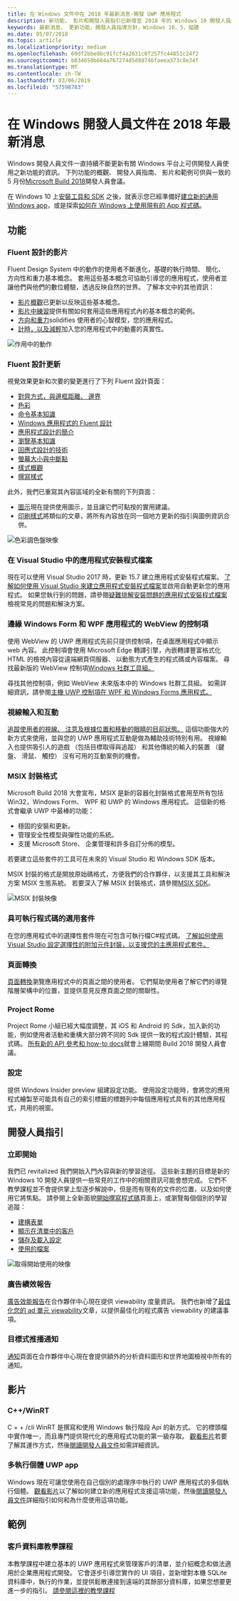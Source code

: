 ```yaml
---
title: 在 Windows 文件中在 2018 年最新消息-開發 UWP 應用程式
description: 新功能、 影片和開發人員指引已新增至 2018 年的 Windows 10 開發人員文件和 Microsoft Build 會議。
keywords: 最新消息、 更新功能，開發人員指導方針，Windows 10，5，組建
ms.date: 05/07/2018
ms.topic: article
ms.localizationpriority: medium
ms.openlocfilehash: 69df2bbe8bc91fcf4a2631c0f257fc44851c24f2
ms.sourcegitcommit: b034650b684a767274d5d88746faeea373c8e34f
ms.translationtype: MT
ms.contentlocale: zh-TW
ms.lasthandoff: 03/06/2019
ms.locfileid: "57598783"
---
```

# <a name="whats-new-in-the-windows-developer-docs-in-may-2018"></a>在 Windows 開發人員文件在 2018 年最新消息

Windows 開發人員文件一直持續不斷更新有關 Windows 平台上可供開發人員使用之新功能的資訊。 下列功能的概觀、 開發人員指南、 影片和範例可供與一致的 5 月份[Microsoft Build 2018](https://www.microsoft.com/build)開發人員會議。

在 Windows 10 上[安裝工具和 SDK](https://go.microsoft.com/fwlink/?LinkId=821431) 之後，就表示您已經準備好[建立新的通用 Windows app](../get-started/create-uwp-apps.md)，或是探索[如何在 Windows 上使用現有的 App 程式碼](../porting/index.md)。

## <a name="features"></a>功能

### <a name="motion-in-fluent-design"></a>Fluent 設計的影片

Fluent Design System 中的動作的使用者不斷進化，基礎的執行時間、 簡化、 方向性和重力基本概念。 套用這些基本概念可協助引導您的應用程式，使用者並讓他們與他們的數位體驗，透過反映自然的世界。 了解本文中的其他資訊：

* [影片概觀](../design/motion/index.md)已更新以反映這些基本概念。
* [影片中練習](../design/motion/motion-in-practice.md)提供有關如何套用這些應用程式內的基本概念的範例。
* [方向和重力](../design/motion/directionality-and-gravity.md)solidifies 使用者的心智模型，您的應用程式。
* [計時，以及減輕](../design/motion/timing-and-easing.md)加入您的應用程式中的動畫的真實性。

![作用中的動作](../design/motion/images/contextual.gif)

### <a name="fluent-design-updates"></a>Fluent 設計更新

視覺效果更新和次要的變更進行了下列 Fluent 設計頁面：

* [對齊方式，與邊框距離、 邊界](../design/layout/alignment-margin-padding.md)
* [色彩](../design/style/color.md)
* [命令基本知識](../design/basics/commanding-basics.md)
* [Windows 應用程式的 Fluent 設計](../design/fluent-design-system/index.md)
* [應用程式設計的簡介](../design/basics/design-and-ui-intro.md)
* [瀏覽基本知識](../design/basics/navigation-basics.md)
* [回應式設計的技術](../design/layout/responsive-design.md)
* [螢幕大小與中斷點](../design/layout/screen-sizes-and-breakpoints-for-responsive-design.md)
* [樣式概觀](../design/style/index.md)
* [撰寫樣式](../design/style/writing-style.md)

此外，我們已重寫其內容區域的全新有關的下列頁面：

* [圖示](../design/style/icons.md)現在提供使用圖示，並且讓它們可點按的實用建議。
* [印刷樣式](../design/style/typography.md)將類似的文章，將所有內容放在同一個地方更新的指引與圖例資訊合併。

![色彩調色盤映像](../design/style/images/color/accent-color-palette.svg)

### <a name="app-installer-files-in-visual-studio"></a>在 Visual Studio 中的應用程式安裝程式檔案

現在可以使用 Visual Studio 2017 時，更新 15.7 建立應用程式安裝程式檔案。 [了解如何使用 Visual Studio 來建立應用程式安裝程式檔案](../packaging/create-appinstallerfile-vs.md)並啟用自動更新您的應用程式。 如果您執行到的問題，請參閱[疑難排解安裝問題的應用程式安裝程式檔案](../packaging/troubleshoot-appinstaller-issues.md)檢視常見的問題和解決方案。

### <a name="edge-webview-control-for-windows-forms-and-wpf-applications"></a>邊緣 Windows Form 和 WPF 應用程式的 WebView 的控制項

使用 WebView 的 UWP 應用程式先前只提供控制項，在桌面應用程式中顯示 web 內容。 此控制項會使用 Microsoft Edge 轉譯引擎，內嵌轉譯豐富格式化 HTML 的檢視內容從遠端網頁伺服器、 以動態方式產生的程式碼或內容檔案。 尋找最新版的 WebView 控制項[Windows 社群工具組。](https://docs.microsoft.com/windows/uwpcommunitytoolkit/)

尋找其他控制項，例如 WebView 未來版本中的 Windows 社群工具組。 如需詳細資訊，請參閱[主機 UWP 控制項在 WPF 和 Windows Forms 應用程式。](https://docs.microsoft.com/windows/uwp/xaml-platform/xaml-host-controls)

### <a name="gaze-input-and-interactions"></a>視線輸入和互動

[追蹤使用者的視線、 注意及根據位置和移動的眼睛的目前狀態。](../design/input/gaze-interactions.md) 這個功能強大的新方式來使用，並與您的 UWP 應用程式互動是做為輔助技術特別有用。 視線輸入也提供吸引人的遊戲 （包括目標取得與追蹤） 和其他傳統的輸入的裝置 （鍵盤、 滑鼠、 觸控） 沒有可用的互動案例的機會。

### <a name="msix-packaging-format"></a>MSIX 封裝格式

Microsoft Build 2018 大會宣布，MSIX 是新的容器化封裝格式套用至所有包括 Win32，Windows Form、 WPF 和 UWP 的 Windows 應用程式。 這個新的格式會繼承 UWP 中最棒的功能：

* 穩固的安裝和更新。 
* 管理安全性模型與彈性功能的系統。
* 支援 Microsoft Store、 企業管理和許多自訂分佈的模型。

若要建立這些套件的工具可在未來的 Visual Studio 和 Windows SDK 版本。

MSIX 封裝的格式是開放原始碼格式，方便我們的合作夥伴，以支援其工具和解決方案 MSIX 生態系統。 若要深入了解 MSIX 封裝格式，請參閱[MSIX SDK](https://github.com/Microsoft/msix-packaging)。 

![MSIX 封裝映像](images/msix.png)

### <a name="optional-packages-with-executable-code"></a>具可執行程式碼的選用套件

在您的應用程式中的選擇性套件現在可包含可執行檔C#程式碼。 [了解如何使用 Visual Studio 設定選擇性的附加元件封裝，以支援您的主應用程式套件。](../packaging/optional-packages-with-executable-code.md)

### <a name="page-transitions"></a>頁面轉換

[頁面轉換](../design/motion/page-transitions.md)瀏覽應用程式中的頁面之間的使用者。 它們幫助使用者了解它們的導覽階層架構中的位置，並提供意見反應頁面之間的關聯性。

### <a name="project-rome"></a>Project Rome

Project Rome 小組已經大幅度調整，其 iOS 和 Android 的 Sdk，加入新的功能，例如使用者活動和重構大部分跨不同的 Sdk 提供一致的程式設計體驗，其程式碼。 [所有新的 API 參考和 how-to docs](https://docs.microsoft.com/windows/project-rome/)就會上線期間 Build 2018 開發人員會議。

### <a name="sets"></a>設定

提供 Windows Insider preview 組建設定功能。 使用設定功能時，會將您的應用程式繪製至可能具有自己的索引標籤的標題列中每個應用程式具有的其他應用程式，共用的視窗。 

## <a name="developer-guidance"></a>開發人員指引

### <a name="get-started"></a>立即開始

我們已 revitalized 我們開始入門內容與新的學習途徑。 這些新主題的目標是新的 Windows 10 開發人員提供一些常見的工作中的相關資訊可能會想完成。 它們不教學課程並不會提供掌上型逐步解說中，但是而有現有的文件的位置，以及如何使用它將焦點。 請參閱上全新面貌[開始撰寫程式碼](../get-started/create-uwp-apps.md)頁面上，或瀏覽每個個別的學習追蹤：

* [建構表單](../get-started/construct-form-learning-track.md)
* [顯示在清單中的客戶](../get-started/display-customers-in-list-learning-track.md)
* [儲存及載入設定](../get-started/settings-learning-track.md)
* [使用的檔案](../get-started/fileio-learning-track.md)

![取得開始使用的映像](../get-started/images/build-your-app.png)

### <a name="advertising-performance-report"></a>廣告績效報告

[廣告效能報告](../publish/advertising-performance-report.md)在合作夥伴中心現在提供 viewability 度量資訊。 我們也新增了[最佳化您的 ad 單元 viewability](../monetize/optimize-ad-unit-viewability.md)文章，以提供最佳化的程式廣告 viewability 的建議事項。

### <a name="targeted-push-notifications"></a>目標式推播通知

[通知](../publish/send-push-notifications-to-your-apps-customers.md)頁面在合作夥伴中心現在會提供額外的分析資料圖形和世界地圖檢視中所有的通知。

## <a name="videos"></a>影片

### <a name="cwinrt"></a>C++/WinRT

C + + /cli WinRT 是撰寫和使用 Windows 執行階段 Api 的新方式。 它的標頭檔中實作唯一，而且專門提供現代化的應用程式功能的第一級存取。 [觀看影片](https://www.youtube.com/watch?v=TLSul1XxppA&feature=youtu.be)若要了解其運作方式，然後[閱讀開發人員文件](../cpp-and-winrt-apis/index.md)如需詳細資訊。

### <a name="multi-instance-uwp-apps"></a>多執行個體 UWP app

Windows 現在可讓您使用在自己個別的處理序中執行的 UWP 應用程式的多個執行個體。 [觀看影片](https://www.youtube.com/watch?v=clnnf4cigd0&feature=youtu.be)以了解如何建立新的應用程式支援這項功能，然後[閱讀開發人員文件](../launch-resume/multi-instance-uwp.md)詳細指引如何和為什麼使用這項功能。

## <a name="samples"></a>範例

### <a name="customer-database-tutorial"></a>客戶資料庫教學課程

本教學課程中建立基本的 UWP 應用程式來管理客戶的清單，並介紹概念和做法適用於企業應用程式開發。 它會逐步引導您實作的 UI 項目，並新增對本機 SQLite 資料庫中，執行的作業，並提供鬆散連接到遠端的其餘部分資料庫，如果您想要更進一步的指引。 [請參閱這裡的教學課程](../enterprise/customer-database-tutorial.md)